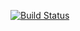 [![Build Status](https://travis-ci.com/hosie/copy-leads-to-campaign.svg?branch=master)](https://travis-ci.com/hosie/copy-leads-to-campaign)
